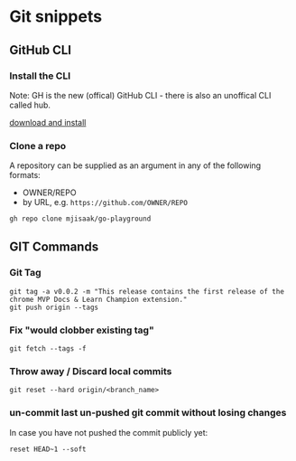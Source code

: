 # Git snippets

## GitHub CLI

### Install the CLI

Note: GH is the new (offical) GitHub CLI - there is also an unoffical CLI called hub.

[download and install](https://github.com/cli/cli#installation-and-upgrading)

### Clone a repo

A repository can be supplied as an argument in any of the following formats:

* OWNER/REPO
* by URL, e.g. `https://github.com/OWNER/REPO`

```bash
gh repo clone mjisaak/go-playground
```

## GIT Commands

### Git Tag

```git
git tag -a v0.0.2 -m "This release contains the first release of the chrome MVP Docs & Learn Champion extension."
git push origin --tags
```

### Fix "would clobber existing tag"

```git
git fetch --tags -f
```

### Throw away / Discard local commits

```git
git reset --hard origin/<branch_name>
```

### un-commit last un-pushed git commit without losing changes

In case you have not pushed the commit publicly yet:

```git
reset HEAD~1 --soft
```
